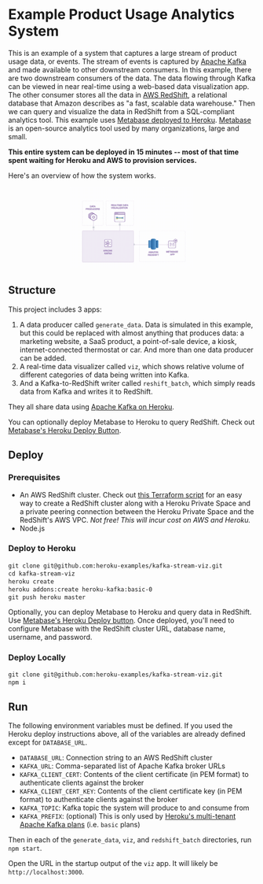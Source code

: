 # Example Product Usage Analytics System

This is an example of a system that captures a large stream of product usage data, or events. The stream of events is captured by [Apache Kafka](https://kafka.apache.org/) and made available to other downstream consumers. In this example, there are two downstream consumers of the data. The data flowing through Kafka can be viewed in near real-time using a web-based data visualization app. The other consumer stores all the data in [AWS RedShift](https://aws.amazon.com/redshift/), a relational database that Amazon describes as "a fast, scalable data warehouse." Then we can query and visualize the data in RedShift from a SQL-compliant analytics tool. This example uses [Metabase deployed to Heroku](https://elements.heroku.com/buttons/metabase/metabase-deploy). [Metabase](https://www.metabase.com/) is an open-source analytics tool used by many organizations, large and small.

**This entire system can be deployed in 15 minutes -- most of that time spent waiting for Heroku and AWS to provision services.**

Here's an overview of how the system works.

<p align="center">
  <img src="docs/kafka-stream-viz-architecture.gif" width="50%" />
</p>

## Structure

This project includes 3 apps:

1. A data producer called `generate_data`. Data is simulated in this example, but this could be replaced with almost anything that produces data: a marketing website, a SaaS product, a point-of-sale device, a kiosk, internet-connected thermostat or car. And more than one data producer can be added.
1. A real-time data visualizer called `viz`, which shows relative volume of different categories of data being written into Kafka.
1. And a Kafka-to-RedShift writer called `reshift_batch`, which simply reads data from Kafka and writes it to RedShift.

They all share data using [Apache Kafka on Heroku](https://www.heroku.com/kafka).

You can optionally deploy Metabase to Heroku to query RedShift. Check out [Metabase's Heroku Deploy Button](https://elements.heroku.com/buttons/metabase/metabase).

## Deploy

### Prerequisites

- An AWS RedShift cluster. Check out [this Terraform script](https://github.com/heroku-examples/terraform-heroku-peered-redshift) for an easy way to create a RedShift cluster along with a Heroku Private Space and a private peering connection between the Heroku Private Space and the RedShift's AWS VPC. *Not free! This will incur cost on AWS and Heroku.*
- Node.js

### Deploy to Heroku

```shell
git clone git@github.com:heroku-examples/kafka-stream-viz.git
cd kafka-stream-viz
heroku create
heroku addons:create heroku-kafka:basic-0
git push heroku master
```

Optionally, you can deploy Metabase to Heroku and query data in RedShift. Use [Metabase's Heroku Deploy button](https://elements.heroku.com/buttons/metabase/metabase). Once deployed, you'll need to configure Metabase with the RedShift cluster URL, database name, username, and password.

### Deploy Locally

```shell
git clone git@github.com:heroku-examples/kafka-stream-viz.git
npm i
```

## Run

The following environment variables must be defined. If you used the Heroku deploy instructions above, all of the variables are already defined except for `DATABASE_URL`.

- `DATABASE_URL`: Connection string to an AWS RedShift cluster
- `KAFKA_URL`: Comma-separated list of Apache Kafka broker URLs
- `KAFKA_CLIENT_CERT`: Contents of the client certificate (in PEM format) to authenticate clients against the broker
- `KAFKA_CLIENT_CERT_KEY`: Contents of the client certificate key (in PEM format) to authenticate clients against the broker
- `KAFKA_TOPIC`: Kafka topic the system will produce to and consume from
- `KAFKA_PREFIX`: (optional) This is only used by [Heroku's multi-tenant Apache Kafka plans](https://devcenter.heroku.com/articles/multi-tenant-kafka-on-heroku) (i.e. `basic` plans)

Then in each of the `generate_data`, `viz`, and `redshift_batch` directories, run `npm start`.

Open the URL in the startup output of the `viz` app. It will likely be `http://localhost:3000`.
